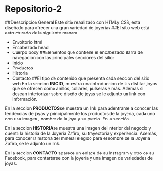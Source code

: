 # Repositorio-2

##Deescripcion General
Este sitio reaalizado con HTMLy CSS, esta diseñado para ofrecer una gran variedad de joyerias
##El sitio web está estructurado de la siguiente manera
- Envoltorio html
- Encabezado head
- Cuerpo body
##Elementos que contiene el encabezado
Barra de navegacion con las principales secciones del sitio: 
- Inicio
- Productos
- Historia
- Contacto
##El tipo de contenido que presenta cada seccion del sitio web
En la seccion **INICIO**, muestra una introduccion de las distitas joyas que se ofrecen como anillos, collares, pulseras y más. Ademas si desean interiorizar sobre diseño de joyas se le adjunto un link con información. 

En la seccion **PRODUCTOS**se muestra un link para adentrarse a conocer las tendencias de joyas y principalmente los productos de la joyería, cada uno con una imagen , nombre de la joya y su precio.
En la sección 

En la seccion **HISTORIA**se muestra una imagen del interior del negocio y cuenta la historia de la Joyería Zafiro, su trayectoria y experiencia. Además, para conocer la historia del mineral elegido para el nombre de la Joyería Zafiro, se le adjunto un link.

En la seccion **CONTACTO** aparece un enlace de su Instagram y otro de su Facebook, para contartarse con la joyería y una imagen de variedades de joyas.


